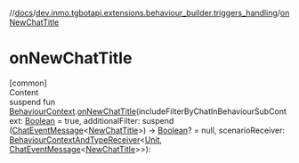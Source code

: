 //[docs](../../index.md)/[dev.inmo.tgbotapi.extensions.behaviour_builder.triggers_handling](index.md)/[onNewChatTitle](on-new-chat-title.md)



# onNewChatTitle  
[common]  
Content  
suspend fun [BehaviourContext](../dev.inmo.tgbotapi.extensions.behaviour_builder/-behaviour-context/index.md).[onNewChatTitle](on-new-chat-title.md)(includeFilterByChatInBehaviourSubContext: [Boolean](https://kotlinlang.org/api/latest/jvm/stdlib/kotlin/-boolean/index.html) = true, additionalFilter: suspend ([ChatEventMessage](../dev.inmo.tgbotapi.types.message.abstracts/-chat-event-message/index.md)<[NewChatTitle](../dev.inmo.tgbotapi.types.message.ChatEvents/-new-chat-title/index.md)>) -> [Boolean](https://kotlinlang.org/api/latest/jvm/stdlib/kotlin/-boolean/index.html)? = null, scenarioReceiver: [BehaviourContextAndTypeReceiver](../dev.inmo.tgbotapi.extensions.behaviour_builder/index.md#%5Bdev.inmo.tgbotapi.extensions.behaviour_builder%2FBehaviourContextAndTypeReceiver%2F%2F%2FPointingToDeclaration%2F%5D%2FClasslikes%2F625018081)<[Unit](https://kotlinlang.org/api/latest/jvm/stdlib/kotlin/-unit/index.html), [ChatEventMessage](../dev.inmo.tgbotapi.types.message.abstracts/-chat-event-message/index.md)<[NewChatTitle](../dev.inmo.tgbotapi.types.message.ChatEvents/-new-chat-title/index.md)>>):   



